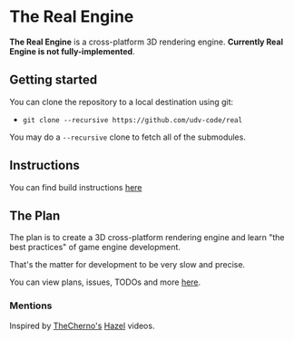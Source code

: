 # The Real Engine
[//]: # (TODO: add logo)

**The Real Engine** is a cross-platform 3D rendering engine.
**Currently Real Engine is not fully-implemented**.

## Getting started
You can clone the repository to a local destination using git:

- `git clone --recursive https://github.com/udv-code/real`

You may do a `--recursive` clone to fetch all of the submodules.

## Instructions
You can find build instructions [here](building.md)

## The Plan
The plan is to create a 3D cross-platform rendering engine
and learn "the best practices" of game engine development.

That's the matter for development to be very slow and precise.

You can view plans, issues, TODOs and more [here](plan.md).

### Mentions
Inspired by [TheCherno's](https://github.com/TheCherno) [Hazel](https://github.com/TheCherno/Hazel) videos.

